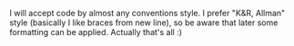 I will accept code by almost any conventions style.
I prefer "K&R, Allman" style (basically I like braces from new line), so be aware that later some formatting can be applied.
Actually that's all :)
